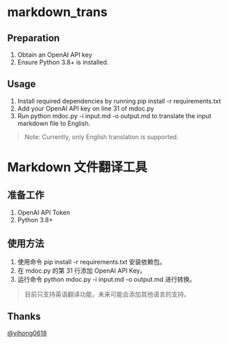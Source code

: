 # markdown_trans

## Preparation

1. Obtain an OpenAI API key
2. Ensure Python 3.8+ is installed.

## Usage

1. Install required dependencies by running pip install -r requirements.txt
2. Add your OpenAI API key on line 31 of mdoc.py
3. Run python mdoc.py -i input.md -o output.md to translate the input markdown file to English.

> Note: Currently, only English translation is supported.



# Markdown 文件翻译工具

## 准备工作

1. OpenAI API Token
2. Python 3.8+

## 使用方法

1. 使用命令 pip install -r requirements.txt 安装依赖包。
2. 在 mdoc.py 的第 31 行添加 OpenAI API Key。
3. 运行命令 python mdoc.py -i input.md -o output.md 进行转换。

>目前只支持英语翻译功能，未来可能会添加其他语言的支持。 

## Thanks
[@yihong0618](https://github.com/yihong0618)